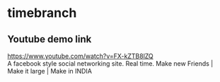 # timebranch
## Youtube demo link
https://www.youtube.com/watch?v=FX-kZTB8lZQ <br>
A facebook style social networking site. Real time. Make new Friends | Make it large | Make in INDIA
